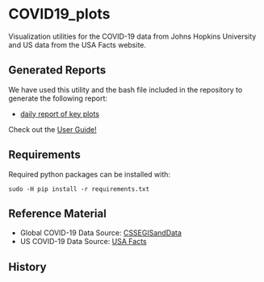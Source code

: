 # COVID19_plots
Visualization utilities for the COVID-19 data from Johns Hopkins University and US data from the USA Facts website.

## Generated Reports
We have used this utility and the bash file included in the repository to generate the following report:
* [daily report of key plots](https://github.com/natalyalangford/COVID19_plots/blob/master/daily_report/REPORT.md)

Check out the [User Guide!](USER_GUIDE.md)
## Requirements
Required python packages can be installed with:
```
sudo -H pip install -r requirements.txt
```

## Reference Material
* Global COVID-19 Data Source: [CSSEGISandData](https://github.com/CSSEGISandData/COVID-19/tree/master/csse_covid_19_data)
* US COVID-19 Data Source: [USA Facts](https://usafacts.org/issues/coronavirus/)

## History
